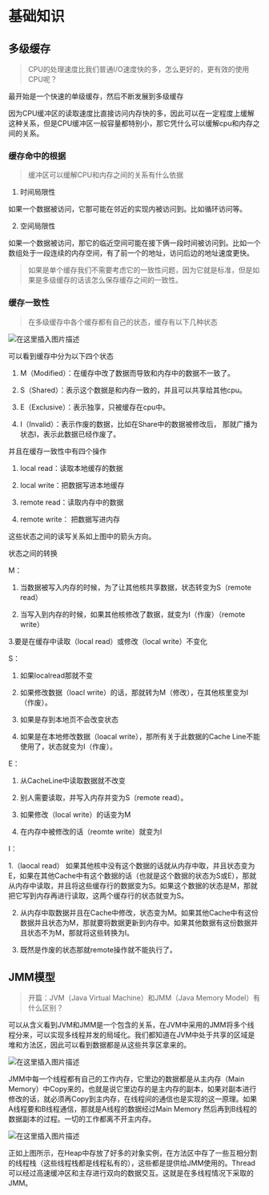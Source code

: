 # 基础知识

## 多级缓存

> CPU的处理速度比我们普通I/O速度快的多，怎么更好的，更有效的使用CPU呢？

最开始是一个快速的单级缓存，然后不断发展到多级缓存

因为CPU缓冲区的读取速度比直接访问内存快的多，因此可以在一定程度上缓解这种关系，但是CPU缓冲区一般容量都特别小，那它凭什么可以缓解cpu和内存之间的关系。

### 缓存命中的根据 

> 缓冲区可以缓解CPU和内存之间的关系有什么依据

1. 时间局限性

如果一个数据被访问，它那可能在邻近的实现内被访问到。比如循环访问等。

2. 空间局限性

如果一个数据被访问，那它的临近空间可能在接下俩一段时间被访问到。比如一个数组处于一段连续的内存空间，有了前一个的地址，访问后边的地址速度更快。

> 如果是单个缓存我们不需要考虑它的一致性问题，因为它就是标准，但是如果是多级缓存的话该怎么保存缓存之间的一致性。

### 缓存一致性

> 在多级缓存中各个缓存都有自己的状态，缓存有以下几种状态

![在这里插入图片描述](https://img-blog.csdnimg.cn/20190416154324352.png?x-oss-process=image/watermark,type_ZmFuZ3poZW5naGVpdGk,shadow_10,text_aHR0cHM6Ly9ibG9nLmNzZG4ubmV0L3FxXzQyNjA1OTY4,size_16,color_FFFFFF,t_70)

可以看到缓存中分为以下四个状态

1. M（Modified）：在缓存中改了数据而导致和内存中的数据不一致了。

2. S（Shared）：表示这个数据是和内存一致的，并且可以共享给其他cpu。

3. E（Exclusive）：表示独享，只被缓存在cpu中。

4. I（Invalid）：表示作废的数据，比如在Share中的数据被修改后，
那就广播为状态I，表示此数据已经作废了。

并且在缓存一致性中有四个操作

1. local read：读取本地缓存的数据

2. local write：把数据写进本地缓存

3. remote read：读取内存中的数据

4. remote write： 把数据写进内存

这些状态之间的读写关系如上图中的箭头方向。

状态之间的转换

M：

1. 当数据被写入内存的时候，为了让其他核共享数据，状态转变为S（remote read）

2. 当写入到内存的时候，如果其他核修改了数据，就变为I（作废）（remote write）

3.要是在缓存中读取（local read）或修改（local write）不变化 

S：

1. 如果localread那就不变

2. 如果修改数据（loacl write）的话，那就转为M（修改），在其他核里变为I（作废）。

3. 如果是存到本地页不会改变状态

4. 如果是在本地修改数据（loacal write），那所有关于此数据的Cache Line不能使用了，状态就变为I（作废）。

E：

1. 从CacheLine中读取数据就不改变

2. 别人需要读取，并写入内存并变为S（remote read）。

3. 如果修改（local write）的话变为M  

4. 在内存中被修改的话（reomte write）就变为I

I：

1.（laocal read） 如果其他核中没有这个数据的话就从内存中取，并且状态变为E，如果在其他Cache中有这个数据的话（也就是这个数据的状态为S或E），那就从内存中读取，并且将这些缓存行的数据变为S。如果这个数据的状态是M，那就把它写到内存再进行读取，这两个缓存行的状态就变为S。

2. 从内存中取数据并且在Cache中修改，状态变为M。如果其他Cache中有这份数据并且状态为M，那就要将数据更新到内存中。如果其他数据有这份数据并且状态不为M，那就将这些转换为I。

3. 既然是作废的状态那就remote操作就不能执行了。


## JMM模型

> 开篇：JVM（Java Virtual Machine）和JMM（Java Memory Model）有什么区别？

可以从含义看到JVM和JMM是一个包含的关系，在JVM中采用的JMM将多个线程分来，可以实现多线程并发的局域化。我们都知道在JVM中处于共享的区域是堆和方法区，因此可以看到数据都是从这些共享区拿来的。

![在这里插入图片描述](https://img-blog.csdnimg.cn/20190416150420412.png?x-oss-process=image/watermark,type_ZmFuZ3poZW5naGVpdGk,shadow_10,text_aHR0cHM6Ly9ibG9nLmNzZG4ubmV0L3FxXzQyNjA1OTY4,size_16,color_FFFFFF,t_70)

JMM中每一个线程都有自己的工作内存，它里边的数据都是从主内存（Main Memory）中Copy来的，也就是说它里边存的是主内存的副本，如果对副本进行修改的话，就必须再Copy到主内存，在线程间的通信也是实现的这一原理。如果A线程要和B线程通信，那就是A线程的数据经过Main Memory 然后再到B线程的数据副本的过程。一切的工作都离不开主内存。

![在这里插入图片描述](https://img-blog.csdnimg.cn/2019041615102017.png?x-oss-process=image/watermark,type_ZmFuZ3poZW5naGVpdGk,shadow_10,text_aHR0cHM6Ly9ibG9nLmNzZG4ubmV0L3FxXzQyNjA1OTY4,size_16,color_FFFFFF,t_70)

正如上图所示，在Heap中存放了好多的对象实例，在方法区中存了一些互相分割的线程栈（这些线程栈都是线程私有的），这些都是提供给JMM使用的。Thread可以经过高速缓冲区和主存进行双向的数据交互。这就是在多线程情况下采取的JMM。










